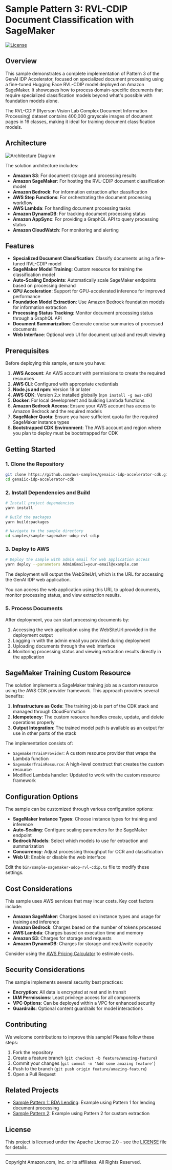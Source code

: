 # Sample Pattern 3: RVL-CDIP Document Classification with SageMaker

[![License](https://img.shields.io/badge/License-Apache%202.0-blue.svg)](https://opensource.org/licenses/Apache-2.0)

## Overview

This sample demonstrates a complete implementation of Pattern 3 of the GenAI IDP Accelerator, focused on specialized document processing using a fine-tuned Hugging Face RVL-CDIP model deployed on Amazon SageMaker. It showcases how to process domain-specific documents that require specialized classification models beyond what's possible with foundation models alone.

The RVL-CDIP (Ryerson Vision Lab Complex Document Information Processing) dataset contains 400,000 grayscale images of document pages in 16 classes, making it ideal for training document classification models.

## Architecture

![Architecture Diagram](./docs/architecture.png)

The solution architecture includes:

- **Amazon S3**: For document storage and processing results
- **Amazon SageMaker**: For hosting the RVL-CDIP document classification model
- **Amazon Bedrock**: For information extraction after classification
- **AWS Step Functions**: For orchestrating the document processing workflow
- **AWS Lambda**: For handling document processing tasks
- **Amazon DynamoDB**: For tracking document processing status
- **Amazon AppSync**: For providing a GraphQL API to query processing status
- **Amazon CloudWatch**: For monitoring and alerting

## Features

- **Specialized Document Classification**: Classify documents using a fine-tuned RVL-CDIP model
- **SageMaker Model Training**: Custom resource for training the classification model
- **Auto-Scaling Endpoints**: Automatically scale SageMaker endpoints based on processing demand
- **GPU Acceleration**: Support for GPU-accelerated inference for improved performance
- **Foundation Model Extraction**: Use Amazon Bedrock foundation models for information extraction
- **Processing Status Tracking**: Monitor document processing status through a GraphQL API
- **Document Summarization**: Generate concise summaries of processed documents
- **Web Interface**: Optional web UI for document upload and result viewing

## Prerequisites

Before deploying this sample, ensure you have:

1. **AWS Account**: An AWS account with permissions to create the required resources
2. **AWS CLI**: Configured with appropriate credentials
3. **Node.js and npm**: Version 18 or later
4. **AWS CDK**: Version 2.x installed globally (`npm install -g aws-cdk`)
5. **Docker**: For local development and building Lambda functions
6. **Amazon Bedrock Access**: Ensure your AWS account has access to Amazon Bedrock and the required models
7. **SageMaker Quota**: Ensure you have sufficient quota for the required SageMaker instance types
8. **Bootstrapped CDK Environment**: The AWS account and region where you plan to deploy must be bootstrapped for CDK

## Getting Started

### 1. Clone the Repository

```bash
git clone https://github.com/aws-samples/genaiic-idp-accelerator-cdk.git
cd genaiic-idp-accelerator-cdk
```

### 2. Install Dependencies and Build

```bash
# Install project dependencies
yarn install

# Build the packages
yarn build:packages

# Navigate to the sample directory
cd samples/sample-sagemaker-udop-rvl-cdip
```

### 3. Deploy to AWS

```bash
# Deploy the sample with admin email for web application access
yarn deploy --parameters AdminEmail=your-email@example.com
```

The deployment will output the WebSiteUrl, which is the URL for accessing the GenAI IDP web application.

You can access the web application using this URL to upload documents, monitor processing status, and view extraction results.

### 5. Process Documents

After deployment, you can start processing documents by:

1. Accessing the web application using the WebSiteUrl provided in the deployment output
2. Logging in with the admin email you provided during deployment
3. Uploading documents through the web interface
4. Monitoring processing status and viewing extraction results directly in the application

## SageMaker Training Custom Resource

The solution implements a SageMaker training job as a custom resource using the AWS CDK provider framework. This approach provides several benefits:

1. **Infrastructure as Code**: The training job is part of the CDK stack and managed through CloudFormation
2. **Idempotency**: The custom resource handles create, update, and delete operations properly
3. **Output Integration**: The trained model path is available as an output for use in other parts of the stack

The implementation consists of:
- `SagemakerTrainProvider`: A custom resource provider that wraps the Lambda function
- `SagemakerTrainResource`: A high-level construct that creates the custom resource
- Modified Lambda handler: Updated to work with the custom resource framework

## Configuration Options

The sample can be customized through various configuration options:

- **SageMaker Instance Types**: Choose instance types for training and inference
- **Auto-Scaling**: Configure scaling parameters for the SageMaker endpoint
- **Bedrock Models**: Select which models to use for extraction and summarization
- **Concurrency**: Adjust processing throughput for OCR and classification
- **Web UI**: Enable or disable the web interface

Edit the `bin/sample-sagemaker-udop-rvl-cdip.ts` file to modify these settings.

## Cost Considerations

This sample uses AWS services that may incur costs. Key cost factors include:

- **Amazon SageMaker**: Charges based on instance types and usage for training and inference
- **Amazon Bedrock**: Charges based on the number of tokens processed
- **AWS Lambda**: Charges based on execution time and memory
- **Amazon S3**: Charges for storage and requests
- **Amazon DynamoDB**: Charges for storage and read/write capacity

Consider using the [AWS Pricing Calculator](https://calculator.aws) to estimate costs.

## Security Considerations

The sample implements several security best practices:

- **Encryption**: All data is encrypted at rest and in transit
- **IAM Permissions**: Least privilege access for all components
- **VPC Options**: Can be deployed within a VPC for enhanced security
- **Guardrails**: Optional content guardrails for model interactions

## Contributing

We welcome contributions to improve this sample! Please follow these steps:

1. Fork the repository
2. Create a feature branch (`git checkout -b feature/amazing-feature`)
3. Commit your changes (`git commit -m 'Add some amazing feature'`)
4. Push to the branch (`git push origin feature/amazing-feature`)
5. Open a Pull Request

## Related Projects

- [Sample Pattern 1: BDA Lending](../sample-bda-lending): Example using Pattern 1 for lending document processing
- [Sample Pattern 2](../sample-pattern2): Example using Pattern 2 for custom extraction

## License

This project is licensed under the Apache License 2.0 - see the [LICENSE](../../LICENSE) file for details.

---

Copyright Amazon.com, Inc. or its affiliates. All Rights Reserved.
